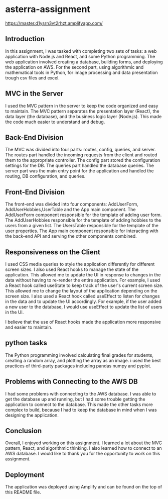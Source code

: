 # asterra-assignment
 
https://master.d1ysrn3vt2rhzt.amplifyapp.com/

## Introduction

In this assignment, I was tasked with completing two sets of tasks: a web application with Node.js and React, and some Python programming. The web application involved creating a database, building forms, and deploying the application on AWS.
For the second part, using algorithmic and mathematical tools in Python, for image processing and data presentation trough csv files and excel. 

## MVC in the Server

I used the MVC pattern in the server to keep the code organized and easy to maintain. The MVC pattern separates the presentation layer (React), the data layer (the database), and the business logic layer (Node.js). This made the code much easier to understand and debug.

## Back-End Division

The MVC was divided into four parts: routes, config, queries, and server. The routes part handled the incoming requests from the client and routed them to the appropriate controller. The config part stored the configuration settings for the DB. The queries part handled the database queries. The server part was the main entry point for the application and handled the routing, DB configuration, and queries.

## Front-End Division

The front-end was divided into four components: AddUserForm, AddUserHobbies,UserTable and the App main component. The AddUserForm component responsible for the template of adding user form. The AddUserHobbies responsible for the template of  adding hobbies to the users from a given list. The UsersTable responsible for the template of  the user properties. 
The App main component responsible for interacting with the back-end API and serving the other components combined.

## Responsiveness on the Client

I used CSS media queries to style the application differently for different screen sizes. I also used React hooks to manage the state of the application. This allowed me to update the UI in response to changes in the data without having to re-render the entire application. For example, I used a React hook called useState to keep track of the user's current screen size. This allowed me to change the layout of the application depending on the screen size. I also used a React hook called useEffect to listen for changes in the data and to update the UI accordingly. For example, if the user added a new user to the database, I would use useEffect to update the list of users in the UI.

I believe that the use of React hooks made the application more responsive and easier to maintain.
## python tasks
The Python programming involved calculating final grades for students, creating a random array, and plotting the array as an image. i used the best practices of third-party packages including pandas numpy and pyplot.

## Problems with Connecting to the AWS DB

I had some problems with connecting to the AWS database. I was able to get the database up and running, but I had some trouble getting the application to connect to the database. This made the other tasks more complex to build, because I had to keep the database in mind when I was designing the application.

## Conclusion

Overall, I enjoyed working on this assignment. I learned a lot about the MVC pattern, React, and algorithmic thinking. I also learned how to connect to an AWS database. I would like to thank you for the opportunity to work on this assignment.

## Deployment

The application was deployed using Amplify and can be found on the top of this README file.
